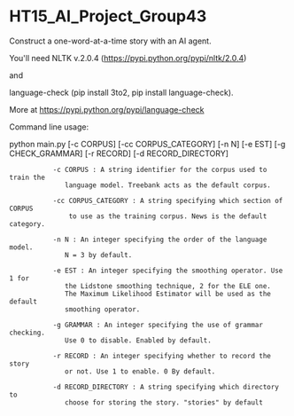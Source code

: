 HT15_AI_Project_Group43
=======================

Construct a one-word-at-a-time story with an AI agent.

You'll need NLTK v.2.0.4 (https://pypi.python.org/pypi/nltk/2.0.4)

and

language-check (pip install 3to2, pip install language-check).

More at https://pypi.python.org/pypi/language-check


Command line usage:

python main.py [-c CORPUS] [-cc CORPUS_CATEGORY] [-n N] [-e EST]
               [-g CHECK_GRAMMAR] [-r RECORD] [-d RECORD_DIRECTORY]


               -c CORPUS : A string identifier for the corpus used to train the
                  language model. Treebank acts as the default corpus.

               -cc CORPUS_CATEGORY : A string specifying which section of CORPUS
                   to use as the training corpus. News is the default category.

               -n N : An integer specifying the order of the language model.
                  N = 3 by default.

               -e EST : An integer specifying the smoothing operator. Use 1 for
                  the Lidstone smoothing technique, 2 for the ELE one.
                  The Maximum Likelihood Estimator will be used as the default
                  smoothing operator.

               -g GRAMMAR : An integer specifying the use of grammar checking.
                  Use 0 to disable. Enabled by default.

               -r RECORD : An integer specifying whether to record the story
                  or not. Use 1 to enable. 0 By default.

               -d RECORD_DIRECTORY : A string specifying which directory to
                  choose for storing the story. "stories" by default
